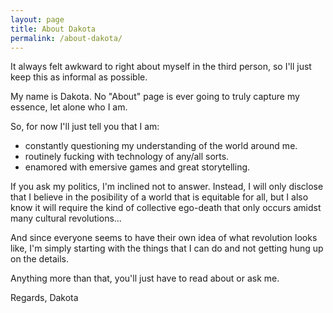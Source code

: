 ```yaml
---
layout: page
title: About Dakota
permalink: /about-dakota/
---
```


It always felt awkward to right about myself in the third person, so I'll just keep this as informal as possible.

My name is Dakota. No "About" page is ever going to truly capture my essence, let alone who I am.

So, for now I'll just tell you that I am:

- constantly questioning my understanding of the world around me.
- routinely fucking with technology of any/all sorts.
- enamored with emersive games and great storytelling.

If you ask my politics, I'm inclined not to answer. Instead, I will only disclose that I believe in the posibility of a world that is equitable for all, but I also know it will require the kind of collective ego-death that only occurs amidst many cultural revolutions...

And since everyone seems to have their own idea of what revolution looks like, I'm simply starting with the things that I can do and not getting hung up on the details.

Anything more than that, you'll just have to read about or ask me.

Regards,
Dakota
